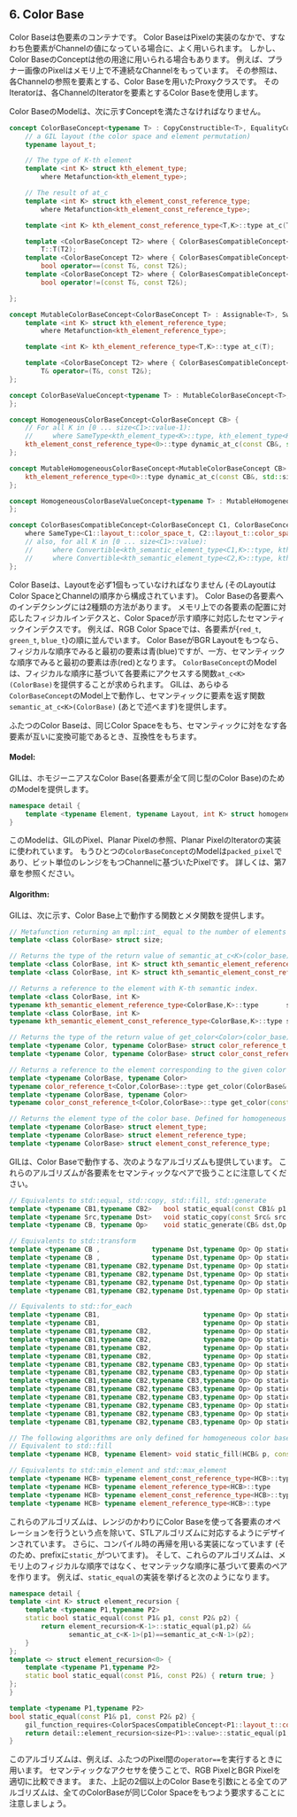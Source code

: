 <!-- Copyright 2014 Hiroaki Nishihara

     Distributed under the Boost Software License, Version 1.0.
     (See accompanying file LICENSE_1_0.txt or copy at
     http://www.boost.org/LICENSE_1_0.txt)
-->

<!-- Copyright 2008 Lubomir Bourdev and Hailin Jin

     Distributed under the Boost Software License, Version 1.0.
     (See accompanying file LICENSE_1_0.txt or copy at
     http://www.boost.org/LICENSE_1_0.txt)
-->

<!--
    Copyright 2005-2007 Adobe Systems Incorporated
    Distributed under the MIT License (see accompanying file LICENSE_1_0_0.txt
    or a copy at http://stlab.adobe.com/licenses.html)

    Some files are held under additional license.
    Please see "http://stlab.adobe.com/licenses.html" for more information.
-->


<!--
6. Color Base
-->

## 6. Color Base

<!--
A color base is a container of color elements.
The most common use of color base is in the implementation of a pixel, in which case the color elements are channel values.
The color base concept, however, can be used in other scenarios. For example, a planar pixel has channels that are not contiguous in memory.
Its reference is a proxy class that uses a color base whose elements are channel references.
Its iterator uses a color base whose elements are channel iterators.
-->

Color Baseは色要素のコンテナです。
Color BaseはPixelの実装のなかで、すなわち色要素がChannelの値になっている場合に、よく用いられます。
しかし、Color BaseのConceptは他の用途に用いられる場合もあります。
例えば、プラナー画像のPixelはメモリ上で不連続なChannelをもっています。
その参照は、各Channelの参照を要素とする、Color Baseを用いたProxyクラスです。
そのIteratorは、各ChannelのIteratorを要素とするColor Baseを使用します。

<!--
Color base models must satisfy the following concepts:
-->

Color BaseのModelは、次に示すConceptを満たさなければなりません。

```cpp
concept ColorBaseConcept<typename T> : CopyConstructible<T>, EqualityComparable<T> {
    // a GIL layout (the color space and element permutation)
    typename layout_t;

    // The type of K-th element
    template <int K> struct kth_element_type;
        where Metafunction<kth_element_type>;

    // The result of at_c
    template <int K> struct kth_element_const_reference_type;
        where Metafunction<kth_element_const_reference_type>;

    template <int K> kth_element_const_reference_type<T,K>::type at_c(T);

    template <ColorBaseConcept T2> where { ColorBasesCompatibleConcept<T,T2> }
        T::T(T2);
    template <ColorBaseConcept T2> where { ColorBasesCompatibleConcept<T,T2> }
        bool operator==(const T&, const T2&);
    template <ColorBaseConcept T2> where { ColorBasesCompatibleConcept<T,T2> }
        bool operator!=(const T&, const T2&);

};

concept MutableColorBaseConcept<ColorBaseConcept T> : Assignable<T>, Swappable<T> {
    template <int K> struct kth_element_reference_type;
        where Metafunction<kth_element_reference_type>;

    template <int K> kth_element_reference_type<T,K>::type at_c(T);

    template <ColorBaseConcept T2> where { ColorBasesCompatibleConcept<T,T2> }
        T& operator=(T&, const T2&);
};

concept ColorBaseValueConcept<typename T> : MutableColorBaseConcept<T>, Regular<T> {
};

concept HomogeneousColorBaseConcept<ColorBaseConcept CB> {
    // For all K in [0 ... size<C1>::value-1):
    //     where SameType<kth_element_type<K>::type, kth_element_type<K+1>::type>;
    kth_element_const_reference_type<0>::type dynamic_at_c(const CB&, std::size_t n) const;
};

concept MutableHomogeneousColorBaseConcept<MutableColorBaseConcept CB> : HomogeneousColorBaseConcept<CB> {
    kth_element_reference_type<0>::type dynamic_at_c(const CB&, std::size_t n);
};

concept HomogeneousColorBaseValueConcept<typename T> : MutableHomogeneousColorBaseConcept<T>, Regular<T> {
};

concept ColorBasesCompatibleConcept<ColorBaseConcept C1, ColorBaseConcept C2> {
    where SameType<C1::layout_t::color_space_t, C2::layout_t::color_space_t>;
    // also, for all K in [0 ... size<C1>::value):
    //     where Convertible<kth_semantic_element_type<C1,K>::type, kth_semantic_element_type<C2,K>::type>;
    //     where Convertible<kth_semantic_element_type<C2,K>::type, kth_semantic_element_type<C1,K>::type>;
};
```

<!--
A color base must have an associated layout (which consists of a color space, as well as an ordering of the channels).
There are two ways to index the elements of a color base: A physical index corresponds to the way they are ordered in memory, and a semantic index corresponds to the way the elements are ordered in their color space.
For example, in the RGB color space the elements are ordered as {red_t, green_t, blue_t}.
For a color base with a BGR layout, the first element in physical ordering is the blue element, whereas the first semantic element is the red one.
Models of ColorBaseConcept are required to provide the at_c<K>(ColorBase) function, which allows for accessing the elements based on their physical order.
GIL provides a semantic_at_c<K>(ColorBase) function (described later) which can operate on any model of ColorBaseConcept and returns the corresponding semantic element.
-->

Color Baseは、Layoutを必ず1個もっていなければなりません (そのLayoutはColor SpaceとChannelの順序から構成されています)。
Color Baseの各要素へのインデクシングには2種類の方法があります。
メモリ上での各要素の配置に対応したフィジカルインデクスと、Color Spaceが示す順序に対応したセマンティックインデクスです。
例えば、RGB Color Spaceでは、各要素が{`red_t`, `green_t`, `blue_t`}の順に並んでいます。
Color BaseがBGR Layoutをもつなら、フィジカルな順序でみると最初の要素は青(blue)ですが、一方、セマンティックな順序でみると最初の要素は赤(red)となります。
`ColorBaseConcept`のModelは、フィジカルな順序に基づいて各要素にアクセスする関数`at_c<K>(ColorBase)`を提供することが求められます。
GILは、あらゆる`ColorBaseConcept`のModel上で動作し、セマンティックに要素を返す関数`semantic_at_c<K>(ColorBase)` (あとで述べます)を提供します。

<!--
Two color bases are compatible if they have the same color space and their elements (paired semantically) are convertible to each other.
-->

ふたつのColor Baseは、同じColor Spaceをもち、セマンティックに対をなす各要素が互いに変換可能であるとき、互換性をもちます。


<!--
Models:

GIL provides a model for a homogeneous color base (a color base whose elements all have the same type).
-->

#### Model:

GILは、ホモジーニアスなColor Base(各要素が全て同じ型のColor Base)のためのModelを提供します。

```cpp
namespace detail {
    template <typename Element, typename Layout, int K> struct homogeneous_color_base;
}
```

<!--
It is used in the implementation of GIL's pixel, planar pixel reference and planar pixel iterator.
Another model of ColorBaseConcept is packed_pixel - it is a pixel whose channels are bit ranges.
See the 7. Pixel section for more.
-->

このModelは、GILのPixel、Planar Pixelの参照、Planar PixelのIteratorの実装に使われています。
もうひとつの`ColorBaseConcept`のModelは`packed_pixel`であり、ビット単位のレンジをもつChannelに基づいたPixelです。
詳しくは、第7章を参照ください。

<!--
Algorithms:

GIL provides the following functions and metafunctions operating on color bases:
-->

#### Algorithm:

GILは、次に示す、Color Base上で動作する関数とメタ関数を提供します。

```cpp
// Metafunction returning an mpl::int_ equal to the number of elements in the color base
template <class ColorBase> struct size;

// Returns the type of the return value of semantic_at_c<K>(color_base)
template <class ColorBase, int K> struct kth_semantic_element_reference_type;
template <class ColorBase, int K> struct kth_semantic_element_const_reference_type;

// Returns a reference to the element with K-th semantic index.
template <class ColorBase, int K>
typename kth_semantic_element_reference_type<ColorBase,K>::type       semantic_at_c(ColorBase& p)
template <class ColorBase, int K>
typename kth_semantic_element_const_reference_type<ColorBase,K>::type semantic_at_c(const ColorBase& p)

// Returns the type of the return value of get_color<Color>(color_base)
template <typename Color, typename ColorBase> struct color_reference_t;
template <typename Color, typename ColorBase> struct color_const_reference_t;

// Returns a reference to the element corresponding to the given color
template <typename ColorBase, typename Color>
typename color_reference_t<Color,ColorBase>::type get_color(ColorBase& cb, Color=Color());
template <typename ColorBase, typename Color>
typename color_const_reference_t<Color,ColorBase>::type get_color(const ColorBase& cb, Color=Color());

// Returns the element type of the color base. Defined for homogeneous color bases only
template <typename ColorBase> struct element_type;
template <typename ColorBase> struct element_reference_type;
template <typename ColorBase> struct element_const_reference_type;
```

<!--
GIL also provides the following algorithms which operate on color bases.
Note that they all pair the elements semantically:
-->

GILは、Color Baseで動作する、次のようなアルゴリズムも提供しています。
これらのアルゴリズムが各要素をセマンティックなペアで扱うことに注意してください。

```cpp
// Equivalents to std::equal, std::copy, std::fill, std::generate
template <typename CB1,typename CB2>   bool static_equal(const CB1& p1, const CB2& p2);
template <typename Src,typename Dst>   void static_copy(const Src& src, Dst& dst);
template <typename CB, typename Op>    void static_generate(CB& dst,Op op);

// Equivalents to std::transform
template <typename CB ,             typename Dst,typename Op> Op static_transform(      CB&,Dst&,Op);
template <typename CB ,             typename Dst,typename Op> Op static_transform(const CB&,Dst&,Op);
template <typename CB1,typename CB2,typename Dst,typename Op> Op static_transform(      CB1&,      CB2&,Dst&,Op);
template <typename CB1,typename CB2,typename Dst,typename Op> Op static_transform(const CB1&,      CB2&,Dst&,Op);
template <typename CB1,typename CB2,typename Dst,typename Op> Op static_transform(      CB1&,const CB2&,Dst&,Op);
template <typename CB1,typename CB2,typename Dst,typename Op> Op static_transform(const CB1&,const CB2&,Dst&,Op);

// Equivalents to std::for_each
template <typename CB1,                          typename Op> Op static_for_each(      CB1&,Op);
template <typename CB1,                          typename Op> Op static_for_each(const CB1&,Op);
template <typename CB1,typename CB2,             typename Op> Op static_for_each(      CB1&,      CB2&,Op);
template <typename CB1,typename CB2,             typename Op> Op static_for_each(      CB1&,const CB2&,Op);
template <typename CB1,typename CB2,             typename Op> Op static_for_each(const CB1&,      CB2&,Op);
template <typename CB1,typename CB2,             typename Op> Op static_for_each(const CB1&,const CB2&,Op);
template <typename CB1,typename CB2,typename CB3,typename Op> Op static_for_each(      CB1&,      CB2&,      CB3&,Op);
template <typename CB1,typename CB2,typename CB3,typename Op> Op static_for_each(      CB1&,      CB2&,const CB3&,Op);
template <typename CB1,typename CB2,typename CB3,typename Op> Op static_for_each(      CB1&,const CB2&,      CB3&,Op);
template <typename CB1,typename CB2,typename CB3,typename Op> Op static_for_each(      CB1&,const CB2&,const CB3&,Op);
template <typename CB1,typename CB2,typename CB3,typename Op> Op static_for_each(const CB1&,      CB2&,      CB3&,Op);
template <typename CB1,typename CB2,typename CB3,typename Op> Op static_for_each(const CB1&,      CB2&,const CB3&,Op);
template <typename CB1,typename CB2,typename CB3,typename Op> Op static_for_each(const CB1&,const CB2&,      CB3&,Op);
template <typename CB1,typename CB2,typename CB3,typename Op> Op static_for_each(const CB1&,const CB2&,const CB3&,Op);

// The following algorithms are only defined for homogeneous color bases:
// Equivalent to std::fill
template <typename HCB, typename Element> void static_fill(HCB& p, const Element& v);

// Equivalents to std::min_element and std::max_element
template <typename HCB> typename element_const_reference_type<HCB>::type static_min(const HCB&);
template <typename HCB> typename element_reference_type<HCB>::type       static_min(      HCB&);
template <typename HCB> typename element_const_reference_type<HCB>::type static_max(const HCB&);
template <typename HCB> typename element_reference_type<HCB>::type       static_max(      HCB&);
```

<!--
These algorithms are designed after the corresponding STL algorithms, except that instead of ranges they take color bases and operate on their elements.
In addition, they are implemented with a compile-time recursion (thus the prefix "static_").
Finally, they pair the elements semantically instead of based on their physical order in memory.
For example, here is the implementation of static_equal:
-->

これらのアルゴリズムは、レンジのかわりにColor Baseを使って各要素のオペレーションを行うという点を除いて、STLアルゴリズムに対応するようにデザインされています。
さらに、コンパイル時の再帰を用いる実装になっています (そのため、prefixに`static_`がついてます)。
そして、これらのアルゴリズムは、メモリ上のフィジカルな順序ではなく、セマンテックな順序に基づいて要素のペアを作ります。
例えば、`static_equal`の実装を挙げると次のようになります。

```cpp
namespace detail {
template <int K> struct element_recursion {
    template <typename P1,typename P2>
    static bool static_equal(const P1& p1, const P2& p2) {
        return element_recursion<K-1>::static_equal(p1,p2) &&
               semantic_at_c<K-1>(p1)==semantic_at_c<N-1>(p2);
    }
};
template <> struct element_recursion<0> {
    template <typename P1,typename P2>
    static bool static_equal(const P1&, const P2&) { return true; }
};
}

template <typename P1,typename P2>
bool static_equal(const P1& p1, const P2& p2) {
    gil_function_requires<ColorSpacesCompatibleConcept<P1::layout_t::color_space_t,P2::layout_t::color_space_t> >();
    return detail::element_recursion<size<P1>::value>::static_equal(p1,p2);
}
```

<!--
This algorithm is used when invoking operator== on two pixels, for example.
By using semantic accessors we are properly comparing an RGB pixel to a BGR pixel. 
Notice also that all of the above algorithms taking more than one color base require that they all have the same color space.
-->

このアルゴリズムは、例えば、ふたつのPixel間の`operator==`を実行するときに用います。
セマンティックなアクセサを使うことで、RGB PixelとBGR Pixelを適切に比較できます。
また、上記の2個以上のColor Baseを引数にとる全てのアルゴリズムは、全てのColorBaseが同じColor Spaceをもつよう要求することに注意しましょう。
